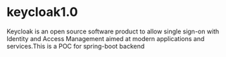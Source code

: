 # keycloak1.0
Keycloak is an open source software product to allow single sign-on with Identity and Access Management aimed at modern applications and services.This is a POC for spring-boot backend
